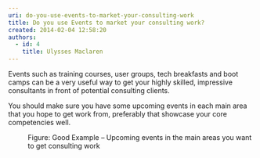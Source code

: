 ```yaml
---
uri: do-you-use-events-to-market-your-consulting-work
title: Do you use Events to market your consulting work?
created: 2014-02-04 12:58:20
authors:
  - id: 4
    title: Ulysses Maclaren
---
```





<span class='intro'> Events such as training courses, user groups, tech breakfasts and boot camps can be a very useful way to get your highly skilled, impressive consultants in front of potential consulting clients. </span>

<p>​You should make sure you have some upcoming events in each main area that you hope to get work from, preferably that showcase your core competencies well.</p><dl class="goodImage"><dt><img src="/PublishingImages/upcoming-events.png" alt="" /></dt><dd>Figure&#58; Good Example – Upcoming events in the main areas you want to get consulting work</dd></dl>


